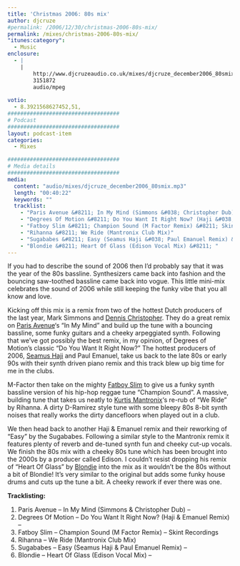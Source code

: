 ```yaml
---
title: 'Christmas 2006: 80s mix'
author: djcruze
#permalink: /2006/12/30/christmas-2006-80s-mix/
permalink: /mixes/christmas-2006-80s-mix/
"itunes:category":
  - Music
enclosure:
  - |
    |
        http://www.djcruzeaudio.co.uk/mixes/djcruze_december2006_80smix.mp3
        3151872
        audio/mpeg
        
votio:
  - 8.3921568627452,51,
###################################
# Podcast
###################################
layout: podcast-item
categories:
  - Mixes

###################################
# Media details
###################################
media:
  content: "audio/mixes/djcruze_december2006_80smix.mp3"
  length: "00:40:22"
  keywords: ""
  tracklist:
    - "Paris Avenue &#8211; In My Mind (Simmons &#038; Christopher Dub) &#8211; "
    - "Degrees Of Motion &#8211; Do You Want It Right Now? (Haji &#038; Emanuel Remix) &#8211; "
    - "Fatboy Slim &#8211; Champion Sound (M Factor Remix) &#8211; Skint Recordings"
    - "Rihanna &#8211; We Ride (Mantronix Club Mix)"
    - "Sugababes &#8211; Easy (Seamus Haji &#038; Paul Emanuel Remix) &#8211; "
    - "Blondie &#8211; Heart Of Glass (Edison Vocal Mix) &#8211; "
---
```


If you had to describe the sound of 2006 then I&#8217;d probably say that it was the year of the 80s bassline. Synthesizers came back into fashion and the bouncing saw-toothed bassline came back into vogue. This little mini-mix celebrates the sound of 2006 while still keeping the funky vibe that you all know and love.

Kicking off this mix is a remix from two of the hottest Dutch producers of the last year, Mark Simmons and [Dennis Christopher][1]. They do a great remix on [Paris Avenue][2]&#8216;s &#8220;In My Mind&#8221; and build up the tune with a bouncing bassline, some funky guitars and a cheeky arpeggiated synth. Following that we&#8217;ve got possibly the best remix, in my opinion, of Degrees of Motion&#8217;s classic &#8220;Do You Want It Right Now?&#8221; The hottest producers of 2006, [Seamus Haji][3] and Paul Emanuel, take us back to the late 80s or early 90s with their synth driven piano remix and this track blew up big time for me in the clubs.

M-Factor then take on the mighty [Fatboy Slim][4] to give us a funky synth bassline version of his hip-hop reggae tune &#8220;Champion Sound&#8221;. A massive, building tune that takes us neatly to [Kurtis Mantronix][5]&#8216;s re-rub of &#8220;We Ride&#8221; by Rihanna. A dirty D-Ramirez style tune with some bleepy 80s 8-bit synth noises that really works the dirty dancefloors when played out in a club.

We then head back to another Haji &#038; Emanuel remix and their reworking of &#8220;Easy&#8221; by the Sugababes. Following a similar style to the Mantronix remix it features plenty of reverb and de-tuned synth fun and cheeky cut-up vocals. We finish the 80s mix with a cheeky 80s tune which has been brought into the 2000s by a producer called Edison. I couldn&#8217;t resist dropping his remix of &#8220;Heart Of Glass&#8221; by [Blondie][6] into the mix as it wouldn&#8217;t be the 80s without a bit of Blondie! It&#8217;s very similar to the original but adds some funky house drums and cuts up the tune a bit. A cheeky rework if ever there was one.

**Tracklisting:**

  1. Paris Avenue &#8211; In My Mind (Simmons &#038; Christopher Dub) &#8211; 
  2. Degrees Of Motion &#8211; Do You Want It Right Now? (Haji &#038; Emanuel Remix) &#8211; 
  3. Fatboy Slim &#8211; Champion Sound (M Factor Remix) &#8211; Skint Recordings
  4. Rihanna &#8211; We Ride (Mantronix Club Mix)
  5. Sugababes &#8211; Easy (Seamus Haji &#038; Paul Emanuel Remix) &#8211; 
  6. Blondie &#8211; Heart Of Glass (Edison Vocal Mix) &#8211; 

<div style="clear:both;">
</div>

 [1]: http://www.dennischristopher.com/
 [2]: http://www.parisavenue.be/
 [3]: http://www.biglovemusic.co.uk/
 [4]: http://www.fatboyslim.net/
 [5]: http://www.discogs.com/artist/Mantronix
 [6]: http://www.blondie.net/